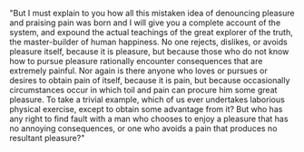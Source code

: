 "But I must explain to you how all this mistaken idea of denouncing pleasure and praising pain
was born and I will give you a complete account of the system, and expound the actual 
teachings of the great explorer of the truth, the master-builder of human happiness. 
No one rejects, dislikes, or avoids pleasure itself, because it is pleasure, but because 
those who do not know how to pursue pleasure rationally encounter consequences that are 
extremely painful. Nor again is there anyone who loves or pursues or desires to obtain pain of 
itself, because it is pain, but because occasionally circumstances occur in which toil and 
pain can procure him some great pleasure. To take a trivial example, which of us ever 
undertakes laborious physical exercise, except to obtain some advantage from it? But who 
has any right to find fault with a man who chooses to enjoy a pleasure that has no 
annoying consequences, or one who avoids a pain that produces no resultant pleasure?"